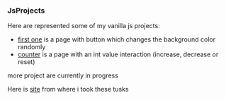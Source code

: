 ### JsProjects

Here are represented some of my vanilla js projects:
* [first one](https://github.com/Nikxxx007/JsProjects/tree/main/color_flipper) is a page with button which changes the background color randomly
* [counter](https://github.com/Nikxxx007/JsProjects/tree/main/counter) is a page with an int value interaction (increase, decrease or reset)

more project are currently in progress

Here is [site](https://www.freecodecamp.org/news/javascript-projects-for-beginners) from where i took these tusks
